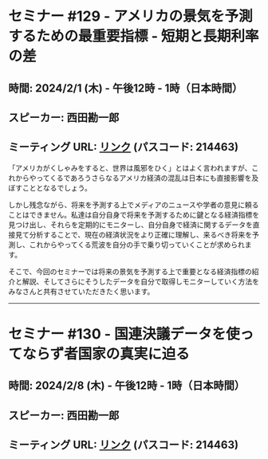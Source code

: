 # セミナー #129 - アメリカの景気を予測するための最重要指標 - 短期と長期利率の差

## 時間: 2024/2/1 (木) - 午後12時 - 1時（日本時間）
## スピーカー: 西田勘一郎
## ミーティング URL: [リンク](https://us02web.zoom.us/j/331585134?pwd=VGVyeXBRWjFMT2hESFdhSU45Z2d0dz09) (パスコード: 214463)

「アメリカがくしゃみをすると、世界は風邪をひく」とはよく言われますが、これからやってくるであろうさらなるアメリカ経済の混乱は日本にも直接影響を及ぼすこととなるでしょう。

しかし残念ながら、将来を予測する上でメディアのニュースや学者の意見に頼ることはできません。私達は自分自身で将来を予測するために鍵となる経済指標を見つけ出し、それらを定期的にモニターし、自分自身で経済に関するデータを直接見て分析することで、現在の経済状況をより正確に理解し、来るべき将来を予測し、これからやってくる荒波を自分の手で乗り切っていくことが求められます。

そこで、今回のセミナーでは将来の景気を予測する上で重要となる経済指標の紹介と解説、そしてさらにそうしたデータを自分で取得しモニターしていく方法をみなさんと共有させていただきたく思います。

----

# セミナー #130 - 国連決議データを使ってならず者国家の真実に迫る

## 時間: 2024/2/8 (木) - 午後12時 - 1時（日本時間）
## スピーカー: 西田勘一郎
## ミーティング URL: [リンク](https://us02web.zoom.us/j/331585134?pwd=VGVyeXBRWjFMT2hESFdhSU45Z2d0dz09) (パスコード: 214463)
